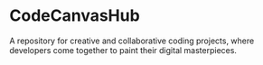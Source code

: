 # CodeCanvasHub
 A repository for creative and collaborative coding projects, where developers come together to paint their digital masterpieces.
